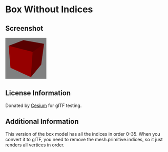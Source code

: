 # Box Without Indices
## Screenshot

![screenshot](screenshot/screenshot.png)

## License Information

Donated by [Cesium](http://cesiumjs.org/) for glTF testing.

## Additional Information

This version of the box model has all the indices in order 0-35. When you convert it to glTF, you need to remove the mesh.primitive.indices, so it just renders all vertices in order.
